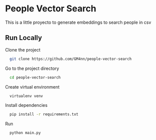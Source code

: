 
# People Vector Search

This is a little proyecto to generate embeddings to search people in csv


## Run Locally

Clone the project

```bash
  git clone https://github.com/GM4nn/people-vector-search
```

Go to the project directory

```bash
  cd people-vector-search
```

Create virtual environment

```bash  
  virtualenv venv
```

Install dependencies

```bash
  pip install -r requirements.txt
```

Run

```bash
  python main.py
```

